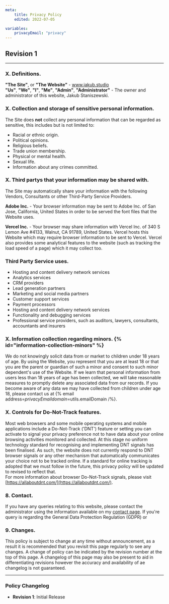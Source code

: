 ```yaml
---
meta:
    title: Privacy Policy
    edited: 2022-07-05

variables:
    privacyEmail: "privacy"
---
```

## Revision 1
---

### X. Definitions.
**"The Site"**, or **"The Website"** - www.jakub.studio  
**"Us"**, **"We"**, **"I"**, **"Me"**, **"Admin"**, **"Administrator"** - The owner and administrator of this website, Jakub Staniszewski.

### X. Collection and storage of sensitive personal information.
The Site does **not** collect any personal information that can be regarded as sensitive, this includes but is not limited to:
- Racial or ethnic origin.
- Political opinions.
- Religious beliefs.
- Trade union membership.
- Physical or mental health.
- Sexual life.
- Information about any crimes committed.

### X. Third partys that your information may be shared with.
The Site may automatically share your information with the following Vendors, Consultants or other Third-Party Service Providers.

**Adobe Inc.** - Your browser information may be sent to Adobe Inc. of San Jose, California, United States in order to be served the font files that the Website uses.

**Vercel Inc.** - Your browser may share information with Vercel Inc. of 340 S Lemon Ave #4133, Walnut, CA 91789, United States. Vercel hosts this Website which may require browser information to be sent to Vercel. Vercel also provides some analytical features to the website (such as tracking the load speed of a page) which it may collect too.

### Third Party Service uses.
- Hosting and content delivery network services
- Analytics services
- CRM providers
- Lead generation partners
- Marketing and social media partners
- Customer support services
- Payment processors
- Hosting and content delivery network services
- Functionality and debugging services
- Professional service providers, such as auditors, lawyers, consultants, accountants and insurers

### X. Information collection regarding minors. {% id="information-collection-minors" %}
We do not knowingly solicit data from or market to children under 18 years of age. By using the Website, you represent that you are at least 18 or that you are the parent or guardian of such a minor and consent to such minor dependent's use of the Website.
If we learn that personal information from users less than 18 years of age has been collected, we will take reasonable measures to promptly delete any associated data from our records. If you become aware of any data we may have collected from children under age 18, please contact us at {% email address=$privacyEmail domain=$utils.emailDomain /%}.

### X. Controls for Do-Not-Track features.
Most web browsers and some mobile operating systems and mobile applications include a Do-Not-Track ('DNT') feature or setting you can activate to signal your privacy preference not to have data about your online browsing activities monitored and collected. At this stage no uniform technology standard for recognising and implementing DNT signals has been finalised. 
As such, the website does not currently respond to DNT browser signals or any other mechanism that automatically communicates your choice not to be tracked online. If a standard for online tracking is adopted that we must follow in the future, this privacy policy will be updated to revised to reflect that.  
For more information about browser Do-Not-Track signals, please visit [https://allaboutdnt.com/](https://allaboutdnt.com/).

### 8. Contact.
If you have any queries relating to this website, please contact the administrator using the information available on my [contact page](/contact). If you're query is regarding the General Data Protection Regulation (GDPR) or 

### 9. Changes.
This policy is subject to change at any time without announcement, as a result it is recommended that you revisit this page regularly to see any changes.
A change of policy can be indicated by the revision number at the top of this page. A changelog of this page may also be present to aid in differentiating revisions however the accuracy and availability of ae changelog is not guaranteed.

---
### Policy Changelog
- **Revision 1**: Initial Release